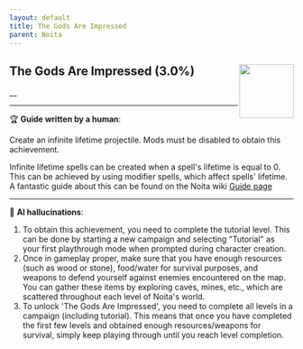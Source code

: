 ```yaml
---
layout: default
title: The Gods Are Impressed
parent: Noita
---
```


## The Gods Are Impressed (3.0%) <img align="right" src="https://cdn.cloudflare.steamstatic.com/steamcommunity/public/images/apps/881100/b9aae70a7f07ca96cb9f531bff48119611e0227d.jpg" width="96" height="96">

__

---

:trophy: **Guide written by a human**:

Create an infinite lifetime projectile. Mods must be disabled to obtain this achievement.

Infinite lifetime spells can be created when a spell's lifetime is equal to 0. This can be achieved by using modifier spells, which affect spells' lifetime. A fantastic guide about this can be found on the Noita wiki [Guide page](https://noita.wiki.gg/wiki/Guide:_Infinite_Lifetime_Spells)

---

:robot: **AI hallucinations**:

1. To obtain this achievement, you need to complete the tutorial level. This can be done by starting a new campaign and selecting "Tutorial" as your first playthrough mode when prompted during character creation.
2. Once in gameplay proper, make sure that you have enough resources (such as wood or stone), food/water for survival purposes, and weapons to defend yourself against enemies encountered on the map. You can gather these items by exploring caves, mines, etc., which are scattered throughout each level of Noita's world.
3. To unlock 'The Gods Are Impressed', you need to complete all levels in a campaign (including tutorial). This means that once you have completed the first few levels and obtained enough resources/weapons for survival, simply keep playing through until you reach level completion.
